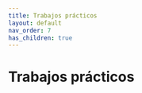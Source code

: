 ```yaml
---
title: Trabajos prácticos
layout: default
nav_order: 7
has_children: true
---
```


# Trabajos prácticos

